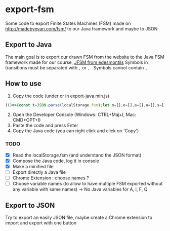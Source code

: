 # export-fsm
Some code to export Finite States Machines (FSM) made on http://madebyevan.com/fsm/ to our Java framework and maybe to JSON

## Export to Java
The main goal is to export our drawn FSM from the website to the Java FSM framework made for our course, [JFSM from edesmontils](https://github.com/edesmontils/JFSM)
Symbols in transitions must be separated with `,` or `, `
Symbols cannot contain `,`

## How to use
1. Copy the code (under or in export-java.min.js)
```javascript
(()=>{const t=JSON.parse(localStorage.fsm);let n=[],e=[],a=[],o=[],s=[];t.nodes.forEach(t=>{e.push(t.text),t.isAcceptState&&o.push(t.text)}),t.links.forEach(e=>{"StartLink"===e.type?a.push(t.nodes[e.node].text):e.text.split(/,\s?/).forEach(a=>{n.includes(a)||n.push(a),s.push([t.nodes[e.nodeA].text,a,t.nodes[e.nodeB].text])})}),clear&&clear();let r="// Code exported from http://madebyevan.com/fsm/ with https://github.com/grallm/export-fsm\n// Alphabet\nSet<String> A = new HashSet<String>();\n";for(let t in n)r+='A.add("'+t+'");\n';r+="\n// States\nSet<Etat> Q = new HashSet<Etat>();\n";for(let t in e)r+='Q.add(new Etat("'+t+'"));\n';r+="\n// Initial States\nSet<String> I = new HashSet<String>();\n";for(let t in a)r+='I.add("'+t+'");\n';r+="\n// Final States\nSet<String> F = new HashSet<String>();\n";for(let t in o)r+='F.add("'+t+'");\n';r+="\n// Transitions\nSet<Transition> mu = new HashSet<Transition>();\n";for(let t of s)r+='mu.add(new Transition("'+t[0]+'","'+t[1]+'","'+t[2]+'"));\n';r+="\n// Constructor\nAutomate afn = new AFN(A, Q, I, F, mu);\n\n",console.log(r)})();
```
2. Open the Developer Console (Windows: CTRL+Maj+I, Mac: CMD+OPT+I)
3. Paste the code and press Enter
4. Copy the Java code (you can right click and click on 'Copy')

### TODO
- [X] Read the localStorage.fsm (and understand the JSON format)
- [X] Compose the Java code, log it in console
- [X] Make a minified file
- [ ] Export directly a Java file
- [ ] Chrome Extension : choose names ?
- [ ] Choose variable names (to allow to have multiple FSM exported without any variable with same names) -> No Java variables for A, I, F, Q

## Export to JSON
Try to export an easily JSON file, maybe create a Chrome extension to import and export with one button
